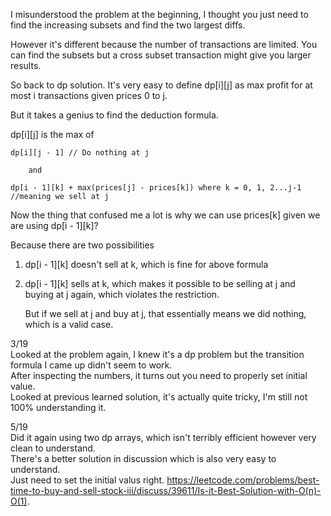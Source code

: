 I misunderstood the problem at the beginning, I thought you just need to find the increasing subsets and find the two largest diffs.

However it's different because the number of transactions are limited. You can find the subsets but a cross subset transaction might give you larger results.

So back to dp solution. It's very easy to define dp[i][j] as max profit for at most i transactions given prices 0 to j.

But it takes a genius to find the deduction formula.

dp[i][j] is the max of

    dp[i][j - 1] // Do nothing at j

        and

    dp[i - 1][k] + max(prices[j] - prices[k]) where k = 0, 1, 2...j-1 //meaning we sell at j


Now the thing that confused me a lot is why we can use prices[k] given we are using dp[i - 1][k]?


Because there are two possibilities

1. dp[i - 1][k] doesn't sell at k, which is fine for above formula

2. dp[i - 1][k] sells at k, which makes it possible to be selling at j and buying at j again, which violates the restriction.

   But if we sell at j and buy at j, that essentially means we did nothing, which is a valid case.

3/19\
Looked at the problem again, I knew it's a dp problem but the transition formula I came up didn't seem to work.\
After inspecting the numbers, it turns out you need to properly set initial value.\
Looked at previous learned solution, it's actually quite tricky, I'm still not 100% understanding it.


5/19\
Did it again using two dp arrays, which isn't terribly efficient however very\
clean to understand. \
There's a better solution in discussion which is also very easy to understand.\
Just need to set the initial valus right.
https://leetcode.com/problems/best-time-to-buy-and-sell-stock-iii/discuss/39611/Is-it-Best-Solution-with-O(n)-O(1).
